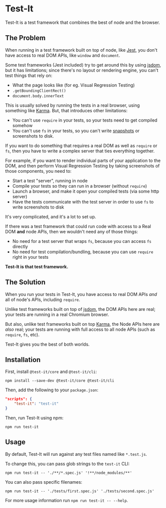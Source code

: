# Test-It

Test-It is a test framework that combines the best of node and the browser.

## The Problem

When running in a test framework built on top of node, like [Jest](https://jestjs.io/), you don't have access to real DOM APIs, like `window` and `document`.

Some test frameworks (Jest included) try to get around this by using [jsdom](https://github.com/jsdom/jsdom), but it has limitations; since there's no layout or rendering engine, you can't test things that rely on:

- What the page looks like (for eg. Visual Regression Testing)
- `.getBoundingClientRect()`
- `document.body.innerText`

This is usually solved by running the tests in a real browser, using something like [Karma](https://karma-runner.github.io/latest/index.html). But, that introduces other limitations:

- You can't use `require` in your tests, so your tests need to get compiled somehow
- You can't use `fs` in your tests, so you can't write [snapshots](https://jestjs.io/docs/en/snapshot-testing) or screenshots to disk.

If you want to do something that requires a real DOM as well as `require` or `fs`, then you have to write a complex server that ties everything together.

For example, if you want to render individual parts of your application to the DOM, and then perform Visual Regression Testing by taking screenshots of those components, you need to:

- Start a test "server", running in node
- Compile your tests so they can run in a browser (without `require`)
- Launch a browser, and make it open your compiled tests (via some http server)
- Have the tests communicate with the test server in order to use `fs` to write screenshots to disk

It's very complicated, and it's a lot to set up.

If there was a test framework that could run code with access to a Real DOM **and** node APIs, then we wouldn't need any of those things:

- No need for a test server that wraps `fs`, because you can access `fs` directly
- No need for test compilation/bundling, because you can use `require` right in your tests

**Test-It is that test framework.**

## The Solution

When you run your tests in Test-It, you have access to real DOM APIs _and_ all of node's APIs, including `require`.

Unlike test frameworks built on top of [jsdom](https://github.com/jsdom/jsdom), the DOM APIs here are real; your tests are running in a real Chromium browser.

But also, unlike test frameworks built on top [Karma](https://karma-runner.github.io/latest/index.html), the Node APIs here are _also_ real; your tests are running with full access to all node APIs (such as `require`, `fs`, etc).

Test-It gives you the best of both worlds.

## Installation

First, install `@test-it/core` and `@test-it/cli`:

```
npm install --save-dev @test-it/core @test-it/cli
```

Then, add the following to your `package.json`:

```json
"scripts": {
	"test-it": "test-it"
}
```

Then, run Test-It using npm:

```
npm run test-it
```

## Usage

By default, Test-It will run against any test files named like `*.test.js`.

To change this, you can pass glob strings to the `test-it` CLI:

```
npm run test-it -- './**/*.spec.js' '!**/node_modules/**'
```

You can also pass specific filenames:

```
npm run test-it -- './tests/first.spec.js' './tests/second.spec.js'
```

For more usage information run `npm run test-it -- --help`.
